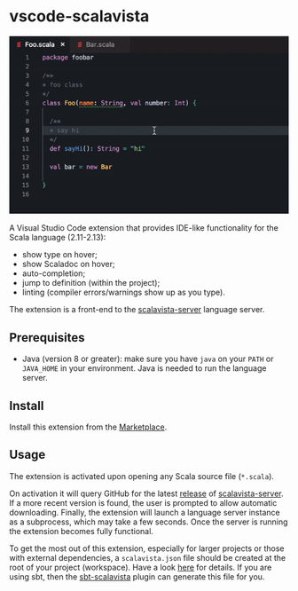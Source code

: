 # vscode-scalavista

![](demo2.gif)

A Visual Studio Code extension that provides IDE-like functionality
for the Scala language (2.11-2.13):

* show type on hover;
* show Scaladoc on hover;
* auto-completion;
* jump to definition (within the project);
* linting (compiler errors/warnings show up as you type).

The extension is a front-end to the [scalavista-server](https://github.com/buntec/scalavista-server)
language server.

## Prerequisites

* Java (version 8 or greater): make sure you have `java` on your `PATH` or `JAVA_HOME` in your environment. Java is needed to run the language server.

## Install 

Install this extension from the [Marketplace](https://marketplace.visualstudio.com/items?itemName=buntec.vscode-scalavista).

## Usage

The extension is activated upon opening any Scala source
file (`*.scala`).

On activation it will query GitHub for the latest [release](https://github.com/buntec/scalavista-server/releases) of [scalavista-server](https://github.com/buntec/scalavista-server).
If a more recent version is found, the user is prompted to allow automatic downloading.
Finally, the extension will launch a language server
instance as a subprocess, which may take a few seconds. 
Once the server is running the extension becomes fully functional.

To get the most out of this extension, especially for larger
projects or those with external dependencies, a `scalavista.json`
file should be created at the root of your project (workspace). 
Have a look [here](https://github.com/buntec/scalavista-server) for details.
If you are using sbt, then the [sbt-scalavista](https://github.com/buntec/sbt-scalavista)
 plugin can generate this file for you.